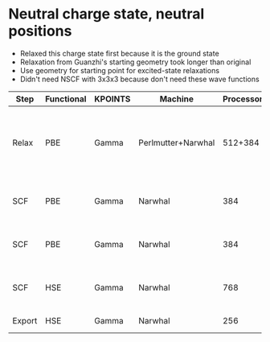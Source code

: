 # Neutral charge state, neutral positions

* Relaxed this charge state first because it is the ground state
* Relaxation from Guanzhi's starting geometry took longer than original
* Use geometry for starting point for excited-state relaxations
* Didn't need NSCF with 3x3x3 because don't need these wave functions

| Step | Functional | KPOINTS | Machine | Processors | Time | Notes |
|------|------------|---------|---------|------------|------|---------|
| Relax | PBE | Gamma | Perlmutter+Narwhal | 512+384 | 6+1:34 hrs | Started on Perlmutter but then got locked out, so had to switch to Narwhal |
| SCF | PBE | Gamma | Narwhal | 384 | 11 min. | tighter convergence and more bands |
| SCF | PBE | Gamma | Narwhal | 384 | 12 min. | from scratch with `vasp_gam`, more bands |
| SCF | HSE | Gamma | Narwhal | 768 | 7:10 hrs | from PBE results, `vasp_gam`, more bands |
| Export | HSE | Gamma | Narwhal | 256 | 20 s | energies only, `-nb 4`|
